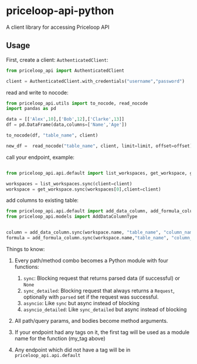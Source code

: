# priceloop-api-python
A client library for accessing Priceloop API

## Usage
First, create a client:
`AuthenticatedClient`:

```python
from priceloop_api import AuthenticatedClient

client = AuthenticatedClient.with_credentials("username","password")
```

read and write to nocode:

```python
from priceloop_api.utils import to_nocode, read_nocode
import pandas as pd

data = [['Alex',10],['Bob',12],['Clarke',13]]
df = pd.DataFrame(data,columns=['Name','Age'])

to_nocode(df, "table_name", client)

new_df =  read_nocode("table_name", client, limit=limit, offset=offset)
```

call your endpoint, example:

```python

from priceloop_api.api.default import list_workspaces, get_workspace, get

workspaces = list_workspaces.sync(client=client)
workspace = get_workspace.sync(workspaces[0],client=client)

```
add columns to existing table:

```python
from priceloop_api.api.default import add_data_column, add_formula_column
from priceloop_api.models import AddDataColumnType


column = add_data_column.sync(workspace.name, "table_name", "column_name",  type=AddDataColumnType.STRING, client=client)
formula = add_formula_column.sync(workspace.name,"table_name", "column_name", content="formula", client=client)

```


Things to know:
1. Every path/method combo becomes a Python module with four functions:
    1. `sync`: Blocking request that returns parsed data (if successful) or `None`
    2. `sync_detailed`: Blocking request that always returns a `Request`, optionally with `parsed` set if the request was successful.
    3. `asyncio`: Like `sync` but async instead of blocking
    4. `asyncio_detailed`: Like `sync_detailed` but async instead of blocking

2. All path/query params, and bodies become method arguments.
3. If your endpoint had any tags on it, the first tag will be used as a module name for the function (my_tag above)
4. Any endpoint which did not have a tag will be in `priceloop_api.api.default`
